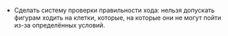 - Сделать систему проверки правильности хода: нельзя допускать фигурам ходить на клетки, которые, на которые они не могут пойти из-за определённых условий.